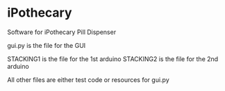 # iPothecary
Software for iPothecary Pill Dispenser

gui.py is the file for the GUI

STACKING1 is the file for the 1st arduino
STACKING2 is the file for the 2nd arduino

All other files are either test code or resources for gui.py
